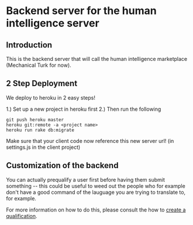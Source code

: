 # Backend server for the human intelligence server

## Introduction
This is the backend server that will call the human intelligence marketplace (Mechanical Turk for now).

## 2 Step Deployment
We deploy to heroku in 2 easy steps!

1.) Set up a new project in heroku first
2.) Then run the following
```shell script
git push heroku master
heroku git:remote -a <project name>
heroku run rake db:migrate
```

Make sure that your client code now reference this new server url! (in settings.js in the client project)

## Customization of the backend
You can actually prequalify a user first before having them submit something -- this could be useful to weed out the people who for example don't have a good command of the lauguage you are trying to translate to, for example.

For more information on how to do this, please consult the how to [create a qualification](https://docs.aws.amazon.com/AWSMechTurk/latest/AWSMturkAPI/ApiReference_CreateQualificationTypeOperation.html).


